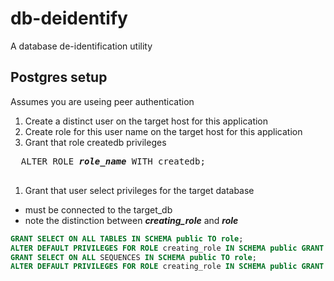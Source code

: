 # db-deidentify
A database de-identification utility

## Postgres setup
Assumes you are useing peer authentication
1. Create a distinct user on the target host for this application
1. Create role for this user name on the target host for this application
1. Grant that role createdb privileges
  <pre>
  ALTER ROLE <b><i>role_name</i></b> WITH createdb;
  </pre>
1. Grant that user select privileges for the target database<br />
  * must be connected to the target\_db
  * note the distinction between ***creating\_role*** and ***role***

  ```sql
  GRANT SELECT ON ALL TABLES IN SCHEMA public TO role;
  ALTER DEFAULT PRIVILEGES FOR ROLE creating_role IN SCHEMA public GRANT SELECT ON TABLES TO role;
  GRANT SELECT ON ALL SEQUENCES IN SCHEMA public TO role;
  ALTER DEFAULT PRIVILEGES FOR ROLE creating_role IN SCHEMA public GRANT SELECT ON SEQUENCES TO role;````
